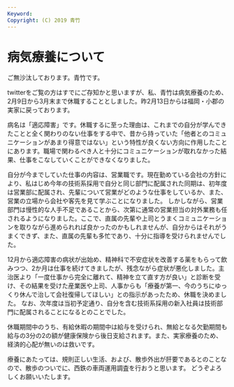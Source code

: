 ```yaml
---
Keyword: 
Copyright: (C) 2019 青竹
---
```


# 病気療養について

ご無沙汰しております。青竹です。

twitterをご覧の方はすでにご存知かと思いますが、私、青竹は病気療養のため、2月9日から3月末まで休職することとしました。昨2月13日からは福岡・小郡の実家に戻っております。

病名は「適応障害」です。休職するに至った理由は、これまでの自分が学んできたことと全く関わりのない仕事をする中で、昔から持っていた「他者とのコミュニケーションがあまり得意ではない」という特性が良くない方向に作用したことにあります。職場で関わるべき人と十分にコミュニケーションが取れなかった結果、仕事をこなしていくことができなくなりました。

自分が今までしていた仕事の内容は、営業職です。現在勤めている会社の方針により、私はじめ今年の技術系採用で自分と同じ部門に配属された同期は、初年度は営業部に配属され、先輩について営業がどのような仕事をしているか、また、営業の立場から会社や客先を見て学ぶことになりました。
しかしながら、営業部門は慢性的な人手不足であることから、次第に通常の営業担当の対外業務も任されるようになりました。ここで、直属の先輩や上司とうまくコミュニケーションを取りながら進められれば良かったのかもしれませんが、自分からはそれがうまくできず、また、直属の先輩も多忙であり、十分に指導を受けられませんでした。

12月から適応障害の病状が出始め、精神科で不安症状を改善する薬をもらって飲みつつ、2か月は仕事を続けてきましたが、残念ながら症状が悪化しました。主治医より「一度仕事から完全に離れて、精神を立て直す方が良い」と診断を受け、その結果を受けた産業医や上司、人事からも「療養が第一、今のうちにゆっくり休んで治して会社復帰してほしい」との指示があったため、休職を決めました。
なお、次年度は当初予定通り、自分を含む技術系採用の新入社員は技術部門に配属されることになるとのことでした。

休職期間中のうち、有給休暇の期間中は給与を受けられ、無給となる欠勤期間も給与の3分の2の額が健康保険から後日支給されます。また、実家療養のため、経済的心配が無いのは救いです。

療養にあたっては、規則正しい生活、および、散歩外出が肝要であるとのことなので、散歩のついでに、西鉄の車両運用調査を行おうと思います。
どうぞよろしくお願いいたします。

